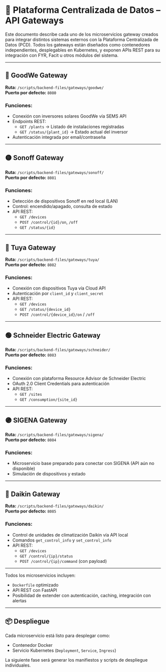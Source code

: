 # 📡 Plataforma Centralizada de Datos – API Gateways

Este documento describe cada uno de los microservicios gateway creados para integrar distintos sistemas externos con la Plataforma Centralizada de Datos (PCD). Todos los gateways están diseñados como contenedores independientes, desplegables en Kubernetes, y exponen APIs REST para su integración con FYR, Facit u otros módulos del sistema.

---

## 🔌 GoodWe Gateway

**Ruta:** `/scripts/backend-files/gateways/goodwe/`  
**Puerto por defecto:** `8080`

### Funciones:
- Conexión con inversores solares GoodWe vía SEMS API
- Endpoints REST:
  - `GET /plants` → Listado de instalaciones registradas
  - `GET /status/{plant_id}` → Estado actual del inversor
- Autenticación integrada por email/contraseña

---

## 🟡 Sonoff Gateway

**Ruta:** `/scripts/backend-files/gateways/sonoff/`  
**Puerto por defecto:** `8081`

### Funciones:
- Detección de dispositivos Sonoff en red local (LAN)
- Control: encendido/apagado, consulta de estado
- API REST:
  - `GET /devices`
  - `POST /control/{id}/on`, `/off`
  - `GET /status/{id}`

---

## 🔵 Tuya Gateway

**Ruta:** `/scripts/backend-files/gateways/tuya/`  
**Puerto por defecto:** `8082`

### Funciones:
- Conexión con dispositivos Tuya vía Cloud API
- Autenticación por `client_id` y `client_secret`
- API REST:
  - `GET /devices`
  - `GET /status/{device_id}`
  - `POST /control/{device_id}/on` / `/off`

---

## 🟢 Schneider Electric Gateway

**Ruta:** `/scripts/backend-files/gateways/schneider/`  
**Puerto por defecto:** `8083`

### Funciones:
- Conexión con plataforma Resource Advisor de Schneider Electric
- OAuth 2.0 Client Credentials para autenticación
- API REST:
  - `GET /sites`
  - `GET /consumption/{site_id}`

---

## 🟣 SIGENA Gateway

**Ruta:** `/scripts/backend-files/gateways/sigena/`  
**Puerto por defecto:** `8084`

### Funciones:
- Microservicio base preparado para conectar con SIGENA (API aún no disponible)
- Simulación de dispositivos y estado

---

## 🧊 Daikin Gateway

**Ruta:** `/scripts/backend-files/gateways/daikin/`  
**Puerto por defecto:** `8085`

### Funciones:
- Control de unidades de climatización Daikin vía API local
- Comandos `get_control_info` y `set_control_info`
- API REST:
  - `GET /devices`
  - `GET /control/{ip}/status`
  - `POST /control/{ip}/command` (con payload)

---

Todos los microservicios incluyen:
- `Dockerfile` optimizado
- API REST con FastAPI
- Posibilidad de extender con autenticación, caching, integración con alertas

---

## 📦 Despliegue

Cada microservicio está listo para desplegar como:
- Contenedor Docker
- Servicio Kubernetes (`Deployment`, `Service`, `Ingress`)

La siguiente fase será generar los manifiestos y scripts de despliegue individuales.